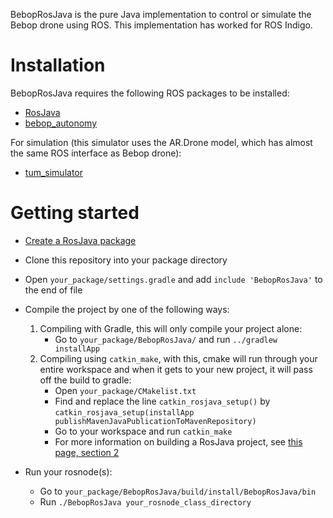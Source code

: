 BebopRosJava is the pure Java implementation to control or simulate the Bebop drone using ROS.
This implementation has worked for ROS Indigo.

#  Installation
BebopRosJava requires the following ROS packages to be installed:
- [RosJava](http://wiki.ros.org/rosjava/Tutorials/indigo/Installation)
- [bebop_autonomy](http://bebop-autonomy.readthedocs.io/en/latest/installation.html)

For simulation (this simulator uses the AR.Drone model, which has almost the same ROS interface as Bebop drone):
- [tum_simulator](https://github.com/dougvk/tum_simulator)

# Getting started
- [Create a RosJava package](http://wiki.ros.org/rosjava_build_tools/Tutorials/indigo/Creating%20Rosjava%20Packages#RosJava_Catkin_Packages)
- Clone this repository into your package directory
- Open `your_package/settings.gradle` and add `include 'BebopRosJava'` to the end of file
- Compile the project by one of the following ways:
    1. Compiling with Gradle, this will only compile your project alone: 
        - Go to `your_package/BebopRosJava/` and run `../gradlew installApp`
    2. Compiling using `catkin_make`, with this, cmake will run through your entire workspace and when it gets to your new project, it will pass off the build to gradle:
        - Open `your_package/CMakelist.txt`
        - Find and replace the line `catkin_rosjava_setup()` by `catkin_rosjava_setup(installApp publishMavenJavaPublicationToMavenRepository)`
        - Go to your workspace and run `catkin_make`
        - For more information on building a RosJava project, see [this page, section 2](http://wiki.ros.org/rosjava_build_tools/Tutorials/indigo/WritingPublisherSubscriber%28Java%29)

- Run your rosnode(s): 
    - Go to `your_package/BebopRosJava/build/install/BebopRosJava/bin`
    - Run `./BebopRosJava your_rosnode_class_directory`